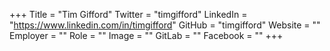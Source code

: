 +++
Title = "Tim Gifford"
Twitter = "timgifford"
LinkedIn = "https://www.linkedin.com/in/timgifford"
GitHub = "timgifford"
Website = ""
Employer = ""
Role = ""
Image = ""
GitLab = ""
Facebook = ""
+++
